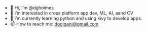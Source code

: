 - 👋 Hi, I’m @dgholmes
- 👀 I’m interested in cross platform app dev, ML, AI, aand CV
- 🌱 I’m currently learning python and using kivy to develop apps.
- 📫 How to reach me: dogigani@gmail.com

<!---
dgholmes/dgholmes is a ✨ special ✨ repository because its `README.md` (this file) appears on your GitHub profile.
You can click the Preview link to take a look at your changes.
--->
